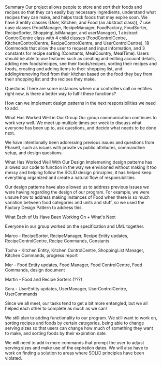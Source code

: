 Summary
Our project allows people to store and sort their foods and recipes so that they can easily buy necessary ingredients, understand what recipes they can make, and helps track foods that may expire soon. We have 3 entity classes (User, Kitchen, and Food (an abstract class)), 7 use case classes (FoodManager, RecipeManager, FoodFactory, FoodSorter, RecipeSorter, ShoppingListManager, and userManager), 1 abstract ControlCentre class with 4 child classes (FoodControlCentre, KitchenControlCentre, RecipeControlCentre, and UserControlCentre), 18 Commonds that allow the user to request and input information, and 3 constants for recipe sorting (Constants, MealCountry, MealTime). Users should be able to use features such as creating and editing account details, adding new foods/recipes, see their foods/recipes, sorting their recipes and foods, creating and adding items to their shopping list, and adding/removing food from their kitchen based on the food they buy from their shopping list and the recipes they make. 

Questions
There are some instances where our controllers call on entities right now, is there a better way to fulfil these functions? 

How can we implement design patterns in the next responsibilities we need to add. 


What Has Worked Well in Our Group
Our group communication continues to work very well. We meet up multiple times per week to discuss what everyone has been up to, ask questions, and decide what needs to be 
done next. 

We have intentionally been addressing previous issues and questions from Phase0, such as issues with private vs public attributes, commandline setup, and design questions. 


What Has Worked Well With Our Design
Implemening design patterns has allowed our code to function in the way we envisioned without making it too messy and helping follow the SOLID design principles; it has helped keep everything organized and create a natural flow of responsibilities. 

Our design patterns have also allowed us to address previous issues we were having regarding the design of our program. For example, we were unsure how to address making instances of Food when there is so much variation between food categories and units and stuff, so we used the Factory Design Pattern to address this. 


What Each of Us Have Been Working On + What's Next

Everyone in our group worked on the specification and UML together. 

Marco - RecipeSorter, RecipeManager, Recipe Entity updates, RecipeControlCentre, Recipe Commands, Constants

Tosha - Kitchen Entity, Kitchen ControlCentre, ShoppingList Manager, Kitchen Commands, progress report

Mer - Food Entity updates, Food Manager, Food ControlCentre, Food Commands, design document

Martin - Food and Recipe Sorters (???)

Sora - UserEntity updates, UserManager, UserControlCentre, UserCommands

Since we all meet, our tasks tend to get a bit more entangled, but we all helped each other to complete as much as we can!

We still plan to adding functionality to our program. We still want to work on, sorting recipes and foods by certain categories, being able to change serving sizes so that users can change how much of something they want to make, and sorting foods by their expiration date. 

We will need to add in more commands that prompt the user to adjust serving sizes and make use of the expiration dates. We will also have to work on finding a solution to areas where SOLID principles have been violated. 
